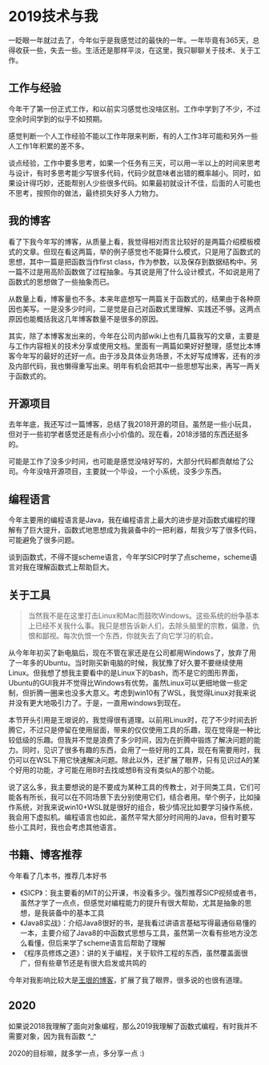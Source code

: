 # 2019技术与我

一眨眼一年就过去了，今年似乎是我感觉过的最快的一年。一年毕竟有365天，总得收获一些，失去一些。生活还是那样平淡，在这里，我只聊聊关于技术、关于工作。

## 工作与经验
今年干了第一份正式工作，和以前实习感觉也没啥区别。工作中学到了不少，不过空余时间学到的似乎不如预期。

感觉判断一个人工作经验不能以工作年限来判断，有的人工作3年可能和另外一些人工作1年积累的差不多。

谈点经验，工作中要多思考，如果一个任务有三天，可以用一半以上的时间来思考与设计，有时多思考能少写很多代码，代码少就意味者出错的概率越小。同时，如果设计得巧妙，还能帮别人少些很多代码。如果最初就设计不佳，后面的人可能也不思考，按照你的做法，最终损失好多人力物力。

## 我的博客
看了下我今年写的博客，从质量上看，我觉得相对而言比较好的是两篇介绍模板模式的文章。但现在看这两篇，举的例子感觉也不能算什么模式，只是用了函数式的思想，其中一篇是把函数当作first class，作为参数，以及保存到数据结构中。另一篇不过是用高阶函数做了过程抽象。与其说是用了什么设计模式，不如说是用了函数式的思想做了一些抽象而已。

从数量上看，博客量也不多。本来年底想写一两篇关于函数式的，结果由于各种原因也美写。一是没多少时间，二是觉是自己对函数式里理解、实践还不够。这两点原因也能概括我这几年博客数量不是很多的原因。

其实，除了本博客发出来的，今年在公司内部wiki上也有几篇我写的文章，主要是与工作内容相关的技术分享或使用文档。里面有一两篇如果好好整理，感觉比本博客今年写的最好的还好一点。由于涉及具体业务场景，不太好写成博客，还有的涉及内部代码，我也懒得重写出来。明年有机会把其中一些思想写出来，再写一两关于函数式的。

## 开源项目
去年年底，我还写过一篇博客，总结了我2018开源的项目。虽然是一些小玩具，但对于一些初学者感觉还是有点小小价值的。现在看，2018涉猎的东西还挺多的。

可能是工作了没多少时间，也可能是感觉没啥好写的，大部分代码都贡献给了公司。今年没啥开源项目，主要就一个毕设，一个小系统，没多少东西。

## 编程语言
今年主要用的编程语言是Java，我在编程语言上最大的进步是对函数式编程的理解有了巨大提升，函数式地思想成为我装备中的一把利器，帮我少写了很多代码，可能避免了很多问题。

谈到函数式，不得不提scheme语言，今年学SICP时学了点scheme，scheme语言对我在理解函数式上帮助巨大。

## 关于工具
> 当然我不是在这里打击Linux和Mac而鼓吹Windows。这些系统的纷争基本上已经不关我什么事。我只是想告诉新人们，去除头脑里的宗教，偏激，仇恨和鄙视。每次仇恨一个东西，你就失去了向它学习的机会。

从今年年初买了新电脑后，现在不管在家还是在公司都用Windows了，放弃了用了一年多的Ubuntu。当时刚买新电脑的时候，我犹豫了好久要不要继续使用Linux。但我想了想我主要看中的是Linux下的bash，而不是它的图形界面，Ubuntu的GUI我并不觉得比Windows有优势。虽然Linux可以更细地做一些定制，但折腾一圈来也没多大意义。考虑到win10有了WSL，我觉得Linux对我来说并没有更大地吸引力了。于是，一直用windows到现在。

本节开头引用是王垠说的，我觉得很有道理。以前用Linux时，花了不少时间去折腾它，不过只是停留在使用层面，带来的仅仅使用工具的乐趣，现在觉得是一种比较低级的乐趣。但我并不觉是浪费了多少时间，因为在折腾中锻炼了解决问题的能力。同时，见识了很多有趣的东西，会用了一些好用的工具，现在有需要用时，我仍可以在WSL下用它快速解决问题。除此以外，还扩展了眼界，只有见识过A的某个好用的功能，才可能在用B时去找或想B有没有类似A的那个功能。

说了这么多，我主要想说的是不要成为某种工具的传教士，对于同类工具，它们可能各有所长，我可以在不同场景下去分别使用它们，结合者用。举个例子，比如操作系统，对我来说win10+WSL就是很好的组合，极少情况比如要学习操作系统，我会用下虚拟机。编程语言也如此，虽然平常大部分时间用的Java，但有时要写些小工具时，我也会考虑其他语言。

## 书籍、博客推荐
今年看了几本书，推荐几本好书
- 《SICP》：我主要看的MIT的公开课，书没看多少。强烈推荐SICP视频或者书，虽然才学了一点点，但感觉对编程能力的提升有很大帮助，尤其是抽象的思想，是我装备中的基本工具
- 《Java8实战》：介绍Java8很好的书，是我看过讲语言基础写得最通俗易懂的一本，主要介绍了Java8的中函数式思想与工具，虽然第一次看有些地方没怎么看懂，但后来学了scheme语言后帮助了理解
- 《程序员修炼之道》：讲的关于编程，关于软件工程的东西，虽然覆盖面很广，但有些章节还是有很大启发或共鸣的

今年对我影响比较大是[王垠的博客](https://www.yinwang.org)，扩展了我了眼界，很多说的也很有道理。

## 2020

如果说2018我理解了面向对象编程，那么2019我理解了函数式编程，有时我并不需要对象，因为我有函数 ^_^

2020的目标嘛，就多学一点，多分享一点 :)